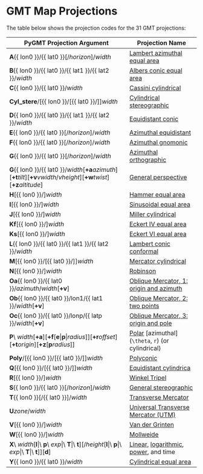 # GMT Map Projections

The table below shows the projection codes for the 31 GMT projections:

| PyGMT Projection Argument | Projection Name |
| --- | --- |
| **A**{{ lon0 }}/{{ lat0 }}[/*horizon*]/*width* | [Lambert azimuthal equal area](https://www.pygmt.org/latest/projections/azim/azim_equidistant.html) |
| **B**{{ lon0 }}/{{ lat0 }}/{{ lat1 }}/{{ lat2 }}/*width* | [Albers conic equal area](https://www.pygmt.org/latest/projections/conic/conic_albers.html) |
| **C**{{ lon0 }}/{{ lat0 }}/*width* | [Cassini cylindrical](https://www.pygmt.org/latest/projections/cyl/cyl_cassini.html) |
| **Cyl_stere**/[{{ lon0 }}/[{{ lat0 }}/]]*width* | [Cylindrical stereographic](https://www.pygmt.org/latest/projections/cyl/cyl_stereographic.html) |
| **D**{{ lon0 }}/{{ lat0 }}/{{ lat1 }}/{{ lat2 }}/*width* | [Equidistant conic](https://www.pygmt.org/latest/projections/conic/conic_equidistant) |
| **E**{{ lon0 }}/{{ lat0 }}[/*horizon*]/*width* | [Azimuthal equidistant](https://www.pygmt.org/latest/projections/azim/azim_equidistant) |
| **F**{{ lon0 }}/{{ lat0 }}[/*horizon*]/*width* | [Azimuthal gnomonic](https://www.pygmt.org/latest/projections/azim/azim_gnomonic) |
| **G**{{ lon0 }}/{{ lat0 }}[/*horizon*]/*width* | [Azimuthal orthographic](https://www.pygmt.org/latest/projections/azim/azim_orthographic) |
| **G**{{ lon0 }}/{{ lat0 }}/*width*[**+a***azimuth*][**+t***tilt*][**+v***vwidth*/*vheight*][**+w***twist*][**+z***altitude*] | [General perspective](https://www.pygmt.org/latest/projections/azim/azim_general_perspective) |
| **H**[{{ lon0 }}/]*width* | [Hammer equal area](https://www.pygmt.org/latest/projections/misc/misc_hammer) |
| **I**[{{ lon0 }}/]*width* | [Sinusoidal equal area](https://www.pygmt.org/latest/projections/misc/misc_sinusoidal) |
| **J**[{{ lon0 }}/]*width* | [Miller cylindrical](https://www.pygmt.org/latest/projections/cyl/cyl_miller) |
| **Kf**[{{ lon0 }}/]*width* | [Eckert IV equal area](https://www.pygmt.org/latest/projections/misc/misc_eckertIV) |
| **Ks**[{{ lon0 }}/]*width* | [Eckert VI equal area](https://www.pygmt.org/latest/projections/misc/misc_eckertVI) |
| **L**{{ lon0 }}/{{ lat0 }}/{{ lat1 }}/{{ lat2 }}/*width* | [Lambert conic conformal](https://www.pygmt.org/latest/projections/conic/conic_lambert) |
| **M**[{{ lon0 }}/[{{ lat0 }}/]]*width* | [Mercator cylindrical](https://www.pygmt.org/latest/projections/cyl/cyl_mercator) |
| **N**[{{ lon0 }}/]*width* | [Robinson](https://www.pygmt.org/latest/projections/misc/misc_robinson) |
| **Oa**{{ lon0 }}/{{ lat0 }}/*azimuth*/*width*[**+v**] | [Oblique Mercator, 1: origin and azimuth](https://www.pygmt.org/latest/projections/cyl/cyl_oblique_mercator_1) |
| **Ob**{{ lon0 }}/{{ lat0 }}/lon1/{{ lat1 }}/*width*[**+v**] | [Oblique Mercator, 2: two points](https://www.pygmt.org/latest/projections/cyl/cyl_oblique_mercator_2) |
| **Oc**{{ lon0 }}/{{ lat0 }}/lonp/{{ latp }}/*width*[**+v**] | [Oblique Mercator, 3: origin and pole](https://www.pygmt.org/latest/projections/cyl/cyl_oblique_mercator_3) |
| **P**\ *width*[**+a**][**+f**[**e**\|**p**\|*radius*]][**+r***offset*][**+t***origin*][**+z**[**p***radius*]] | [Polar](https://www.pygmt.org/latest/projections/nongeo/polar) [azimuthal] (`\theta`, `r`) (or cylindrical) |
| **Poly**/[{{ lon0 }}/[{{ lat0 }}/]]*width* | [Polyconic](https://www.pygmt.org/latest/projections/conic/polyconic) |
| **Q**[{{ lon0 }}/[{{ lat0 }}/]]*width* | [Equidistant cylindrica](https://www.pygmt.org/latest/projections/cyl/cyl_equidistant) |
| **R**[{{ lon0 }}/]*width* | [Winkel Tripel](https://www.pygmt.org/latest/projections/misc/misc_winkel_tripel) |
| **S**{{ lon0 }}/{{ lat0 }}[/*horizon*]/*width* | [General stereographic](https://www.pygmt.org/latest/projections/azim/azim_general_stereographic) |
| **T**{{ lon0 }}[/{{ lat0 }}]/*width* | [Transverse Mercator](https://www.pygmt.org/latest/projections/cyl/cyl_transverse_mercator) |
| **U***zone*/*width* | [Universal Transverse Mercator (UTM)](https://www.pygmt.org/latest/projections/cyl/cyl_universal_transverse_mercator) |
| **V**[{{ lon0 }}/]*width* | [Van der Grinten](https://www.pygmt.org/latest/projections/misc/misc_van_der_grinten) |
| **W**[{{ lon0 }}/]*width* | [Mollweide](https://www.pygmt.org/latest/projections/misc/misc_mollweide) |
| **X**\ *width*[**l**\|\ **p**\ *exp*\|\ **T**\|\ **t**][/*height*[**l**\|\ **p**\|\ *exp*\|\ **T**\|\ **t**]][**d**] | [Linear](https://www.pygmt.org/latest/projections/nongeo/cartesian_linear), [logarithmic](https://www.pygmt.org/latest/projections/nongeo/cartesian_logarithmic), [power](https://www.pygmt.org/latest/projections/nongeo/cartesian_power), and time |
| **Y**{{ lon0 }}/{{ lat0 }}/*width* | [Cylindrical equal area](https://www.pygmt.org/latest/projections/cyl/cyl_equal_area) |
